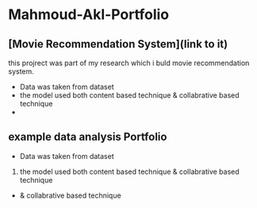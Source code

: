 # Mahmoud-Akl-Portfolio
## [Movie Recommendation System](link to it)
this projrect was part of my research which i buld movie recommendation system.
- Data was taken from dataset 
- the model used both content based technique & collabrative based technique 
- 











## example data analysis Portfolio 
- Data was taken from dataset 
1. the model used both content based technique & collabrative based technique 
* & collabrative based technique 

